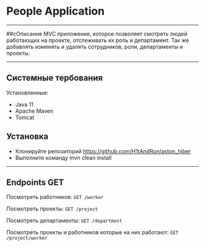 # People Application
***
##cОписание
MVC приложение, которое позволяет смотреть людей работающих на проекте, отслеживать их роль и департамент. Так же добавлять изменять и удалять сотрудников, роли, департаменты и проекты.
***
## Системные тербования
Установленные:
* Java 11
* Apache Maven
* Tomcat
## Установка
* Клонируйте репозиторий <https://github.com/H1tAndRun/aston_hiber>
* Выполните команду mvn clean install
***
## Endpoints GET
Посмотреть работников:
```GET /worker```

Посмотреть проекты:
```GET /project```

Посмотреть департаменты:
```GET /department```

Посмотреть проекты и работников которые на них работают:
```GET /project/worker```
